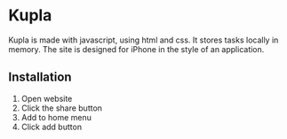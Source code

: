 # Kupla

Kupla is made with javascript, using html and css. It stores tasks locally in memory. The site is designed for iPhone in the style of an application.

## Installation

1. Open website
2. Click the share button
3. Add to home menu
4. Click add button

